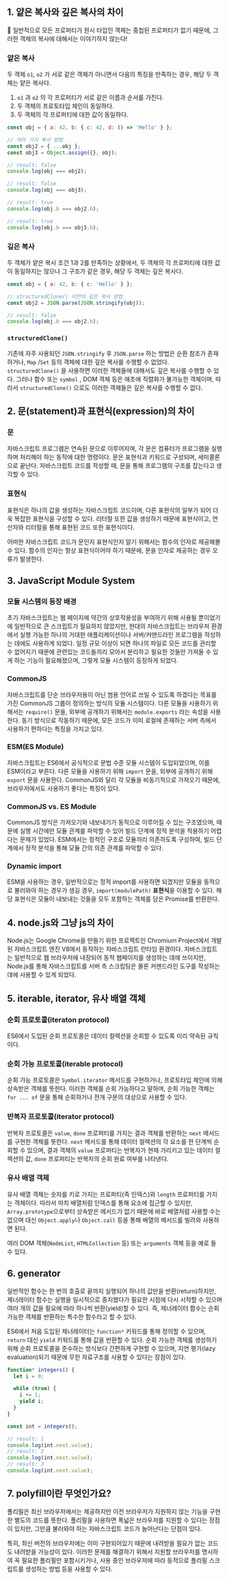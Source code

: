 ## 1. 얕은 복사와 깊은 복사의 차이
🚨 일반적으로 모든 프로퍼티가 원시 타입인 객체는 중첩된 프로퍼티가 없기 때문에, 그러한 객체의 복사에 대해서는 이야기하지 않는다!

### 얕은 복사
두 객체 `o1`, `o2` 가 서로 같은 객체가 아니면서 다음의 특징을 만족하는 경우, 해당 두 객체는 얕은 복사다.

1. `o1` 과 `o2` 의 각 프로퍼티가 서로 같은 이름과 순서를 가진다.
2. 두 객체의 프로토타입 체인이 동일하다.
3. 두 객체의 각 프로퍼티에 대한 값이 동일하다.

```js
const obj = { a: 42, b: { c: 42, d: () => 'Hello' } };

// 여러 가지 복사 방법
const obj2 = { ...obj };
const obj3 = Object.assign({}, obj);

// result: false
console.log(obj === obj2);

// result: false
console.log(obj === obj3);

// result: true
console.log(obj.b === obj2.b);

// result: true
console.log(obj.b === obj3.b);
```

### 깊은 복사
두 객체가 얕은 복사 조건 1과 2를 만족하는 상황에서, 두 객체의 각 프로퍼티에 대한 값이 동일하지는 않으나 그 구조가 같은 경우, 해당 두 객체는 깊은 복사다.

```js
const obj = { a: 42, b: { c: 'Hello' } };

// structuredClone() 이전의 깊은 복사 방법
const obj2 = JSON.parse(JSON.stringify(obj));

// result: false
console.log(obj.b === obj2.b);
```

### `structuredClone()`
기존에 자주 사용되던 `JSON.stringify`  후 `JSON.parse` 하는 방법은 순환 참조가 존재하거나, `Map` /`Set` 등의 객체에 대한 깊은 복사를 수행할 수 없었다. `structuredClone()` 을 사용하면 이러한 객체들에 대해서도 깊은 복사를 수행할 수 있다. 그러나 함수 또는 `symbol` , DOM 객체 등은 애초에 직렬화가 불가능한 객체이며, 따라서 `structuredClone()` 으로도 이러한 객체들은 깊은 복사를 수행할 수 없다.

## 2. 문(statement)과 표현식(expression)의 차이
### 문

자바스크립트 프로그램은 연속된 문으로 이루어지며, 각 문은 컴퓨터가 프로그램을 실행하며 처리해야 하는 동작에 대한 명령이다. 문은 표현식과 키워드로 구성되며, 세미콜론으로 끝난다. 자바스크립트 코드를 작성할 때, 문을 통해 프로그램의 구조를 잡는다고 생각할 수 있다.

### 표현식
표현식은 하나의 값을 생성하는 자바스크립트 코드이며, 다른 표현식의 일부가 되어 더욱 복잡한 표현식을 구성할 수 있다. 리터럴 또한 값을 생성하기 때문에 표현식이고, 연산자와 리터럴을 통해 표현된 코드 또한 표현식이다.

어떠한 자바스크립트 코드가 문인지 표현식인지 알기 위해서는 함수의 인자로 제공해볼 수 있다. 함수의 인자는 항상 표현식이어야 하기 때문에, 문을 인자로 제공하는 경우 오류가 발생한다.

## 3. JavaScript Module System
### 모듈 시스템의 등장 배경
초기 자바스크립트는 웹 페이지에 약간의 상호작용성을 부여하기 위해 사용될 뿐이었기에 일반적으로 큰 스크립트가 필요하지 않았지만, 현대의 자바스크립트는 브라우저 환경에서 실행 가능한 하나의 거대한 애플리케이션이나 서버/커맨드라인 프로그램을 작성하는 데에도 사용하게 되었다. 일정 규모 이상이 되면 하나의 파일로 모든 코드를 관리할 수 없어지기 때문에 관련있는 코드들끼리 모아서 분리하고 필요한 것들만 가져올 수 있게 하는 기능이 필요해졌으며, 그렇게 모듈 시스템이 등장하게 되었다.

### CommonJS
자바스크립트를 단순 브라우저용이 아닌 범용 언어로 쓰일 수 있도록 하겠다는 목표를 가진 CommonJS 그룹이 정의하는 방식의 모듈 시스템이다. 다른 모듈을 사용하기 위해서는 `require()` 문을, 외부에 공개하기 위해서는 `module.exports` 라는 속성을 사용한다. 동기 방식으로 작동하기 때문에, 모든 코드가 이미 로컬에 존재하는 서버 측에서 사용하기 편하다는 특징을 가지고 있다.

### ESM(ES Module)
자바스크립트는 ES6에서 공식적으로 문법 수준 모듈 시스템이 도입되었으며, 이를 ESM이라고 부른다. 다른 모듈을 사용하기 위해 `import` 문을, 외부에 공개하기 위해 `export` 문을 사용한다. CommonJS와 달리 각 모듈을 비동기적으로 가져오기 때문에, 브라우저에서도 사용하기 좋다는 특징이 있다.

### CommonJS vs. ES Module
CommonJS 방식은 가져오기와 내보내기가 동적으로 이루어질 수 있는 구조였으며, 때문에 실행 시간에만 모듈 관계를 파악할 수 있어 빌드 단계에 정적 분석을 적용하기 어렵다는 문제가 있었다. ESM에서는 정적인 구조로 모듈끼리 의존하도록 구성하여, 빌드 단계에서 정적 분석을 통해 모듈 간의 의존 관계를 파악할 수 있다.

### Dynamic import
ESM을 사용하는 경우, 일반적으로는 정적 import를 사용하면 되겠지만 모듈을 동적으로 불러와야 하는 경우가 생길 경우, `import(modulePath)`  **표현식**을 이용할 수 있다. 해당 표현식은 모듈이 내보내는 것들을 모두 포함하는 객체를 담은 Promise를 반환한다.

## 4. node.js와 그냥 js의 차이
Node.js는 Google Chrome을 만들기 위한 프로젝트인 Chromium Project에서 개발된 자바스크립트 엔진 V8에서 동작하는 자바스크립트 런타임 환경이다. 자바스크립트는 일반적으로 웹 브라우저에 내장되어 동적 웹페이지를 생성하는 데에 쓰이지만, Node.js를 통해 자바스크립트를 서버 측 스크립팅은 물론 커맨드라인 도구를 작성하는 데에 사용할 수 있게 되었다.

## 5. iterable, iterator, 유사 배열 객체
### 순회 프로토콜(iteraton protocol)
ES6에서 도입된 순회 프로토콜은 데이터 컬렉션을 순회할 수 있도록 미리 약속된 규칙이다.

### 순회 가능 프로토콜(iterable protocol)
순회 가능 프로토콜은 `Symbol.iterator` 메서드를 구현하거나, 프로토타입 체인에 의해 상속받은 객체를 뜻한다. 이러한 객체를 순회 가능하다고 말하며, 순회 가능한 객체는 `for ... of` 문을 통해 순회하거나 전개 구문의 대상으로 사용할 수 있다.

### 반복자 프로토콜(iterator protocol)
반복자 프로토콜은 `value`, `done` 프로퍼티를 가지는 결과 객체를 반환하는 `next` 메서드를 구현한 객체를 뜻한다. `next` 메서드를 통해 데이터 컬렉션의 각 요소를 한 단계씩 순회할 수 있으며, 결과 객체의 `value` 프로퍼티는 반복자가 현재 가리키고 있는 데이터 컬렉션의 값, `done` 프로퍼티는 반복자의 순회 완료 여부를 나타낸다.

### 유사 배열 객체
유사 배열 객체는 숫자를 키로 가지는 프로퍼티(즉 인덱스)와 `length` 프로퍼티를 가지는 객체이다. 따라서 마치 배열처럼 인덱스를 통해 요소에 접근할 수 있지만, `Array.prototype`으로부터 상속받은 메서드가 없기 때문에 바로 배열처럼 사용할 수는 없으며 대신 `Object.apply`나 `Object.call` 등을 통해 배열의 메서드를 빌려와 사용하면 된다.

여러 DOM 객체(`NodeList`, `HTMLCollection` 등) 또는 `arguments` 객체 등을 예로 들 수 있다.

## 6. generator
일반적인 함수는 한 번의 호출로 끝까지 실행되어 하나의 값만을 반환(return)하지만, 제너레이터 함수는 실행을 일시적으로 중지했다가 필요한 시점에 다시 시작할 수 있으며 여러 개의 값을 필요에 따라 하나씩 반환(yield)할 수 있다. 즉, 제너레이터 함수는 순회 가능한 객체를 반환하는 특수한 함수라고 할 수 있다.

ES6에서 처음 도입된 제너레이터는 `function*` 키워드를 통해 정의할 수 있으며, `return` 대신 `yield` 키워드를 통해 값을 반환할 수 있다. 순회 가능한 객체를 생성하기 위해 순회 프로토콜을 준수하는 방식보다 간편하게 구현할 수 있으며, 지연 평가(lazy evaluation)되기 때문에 무한 자료구조를 사용할 수 있다는 장점이 있다.

```js
function* integers() {
  let i = 0;

  while (true) {
    i += 1;
    yield i;
  }
}

const int = integers();

// result: 1
console.log(int.next.value);
// result: 2
console.log(int.next.value);
// result: 3
console.log(int.next.value);
```

## 7. polyfill이란 무엇인가요?
폴리필은 최신 브라우저에서는 제공하지만 이전 브라우저가 지원하지 않는 기능을 구현한 별도의 코드를 뜻한다. 폴리필을 사용하면 폭넓은 브라우저를 지원할 수 있다는 장점이 있지만, 그만큼 불러와야 하는 자바스크립트 코드가 늘어난다는 단점이 있다.

특히, 최신 버전의 브라우저에는 이미 구현되어있기 때문에 내려받을 필요가 없는 코드도 내려받을 가능성이 있다. 이러한 문제를 해결하기 위해서 지원할 브라우저를 명시하여 꼭 필요한 폴리필만 포함시키거나, 사용 중인 브라우저에 따라 동적으로 폴리필 스크립트를 생성하는 방법 등을 사용할 수 있다.